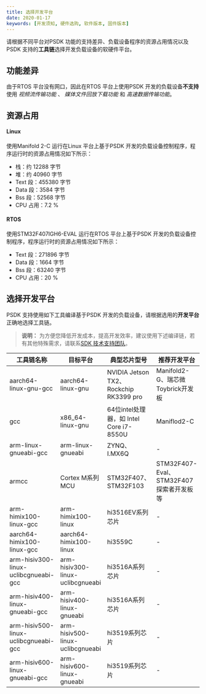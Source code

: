 ```yaml
---
title: 选择开发平台
date: 2020-01-17
keywords: [开发须知, 硬件选购, 软件版本, 固件版本]
---
```

请根据不同平台对PSDK 功能的支持差异、负载设备程序的资源占用情况以及PSDK 支持的**工具链**选择开发负载设备的软硬件平台。

## 功能差异
由于RTOS 平台没有网口，因此在RTOS 平台上使用PSDK 开发的负载设备**不支持**使用
*视频流传输功能* 、 *媒体文件回放下载功能* 和 *高速数据传输功能*。

## 资源占用
#### Linux
使用Manifold 2-C 运行在Linux 平台上基于PSDK 开发的负载设备控制程序，程序运行时的资源占用情况如下所示：        
* 栈：约 12288 字节
* 堆：约 40960 字节
* Text 段：455380 字节
* Data 段：3584 字节
* Bss 段：52568 字节
* CPU 占用：7.2 %

#### RTOS 
使用STM32F407IGH6-EVAL 运行在RTOS 平台上基于PSDK 开发的负载设备控制程序，程序运行时的资源占用情况如下所示：      
* Text 段：271896 字节
* Data 段：1664 字节
* Bss 段：63240 字节
* CPU 占用：20 %

## 选择开发平台
PSDK 支持使用如下工具编译基于PSDK 开发的负载设备，请根据选用的**开发平台**正确地选择工具链。
> **说明：** 为方便您降低开发成本，提高开发效率，建议使用下述编译链，若有其他特殊需求，请联系<a href="mailto:dev@dji.com">SDK 技术支持团队</a>。

<table id="toolchain">
<thead>
<tr>
   <th>工具链名称</th>
   <th>目标平台</th>
   <th>典型芯片型号</th>
   <th>推荐开发平台</th>
</tr>
</thead>
<tbody>
<tr>
   <td>aarch64-linux-gnu-gcc</td>
   <td>aarch64-linux-gnu</td>
   <td>NVIDIA Jetson TX2、Rockchip RK3399 pro</td>
   <td>Manifold2-G、瑞芯微Toybrick开发板</td>
</tr>
<tr>
   <td>gcc</td>
   <td>x86_64-linux-gnu</td>
   <td>64位intel处理器，如 Intel Core i7-8550U</td>
   <td>Maniflod2-C</td>
</tr>
<tr>
   <td>arm-linux-gnueabi-gcc</td>
   <td>arm-linux-gnueabi</td>
   <td>ZYNQ、I.MX6Q</td>
   <td>-</td>
</tr>
<tr>
   <td>armcc</td>
   <td>Cortex M系列MCU</td>
   <td>STM32F407、STM32F103</td>
   <td>STM32F407-Eval、STM32F407探索者开发板等</td>
</tr>
<tr>
   <td>arm-himix100-linux-gcc</td>
   <td>arm-himix100-linux</td>
   <td>hi3516EV系列芯片</td>
   <td>-</td>
</tr>
<tr>
   <td>aarch64-himix100-linux-gcc</td>
   <td>aarch64-himix100-linux</td>
   <td>hi3559C</td>
   <td>-</td>
</tr>
<tr>
   <td>arm-hisiv300-linux-uclibcgnueabi-gcc</td>
   <td>arm-hisiv300-linux-uclibcgnueabi</td>
   <td>hi3516A系列芯片</td>
   <td>-</td>
</tr>
<tr>
   <td>arm-hisiv400-linux-gnueabi-gcc</td>
   <td>arm-hisiv400-linux-gnueabi</td>
   <td>hi3516A系列芯片</td>
   <td>-</td>
</tr>
<tr>
   <td>arm-hisiv500-linux-uclibcgnueabi-gcc</td>
   <td>arm-hisiv500-linux-uclibcgnueabi</td>
   <td>hi3519系列芯片</td>
   <td>-</td>
</tr>
<tr>
   <td>arm-hisiv600-linux-gnueabi-gcc</td>
   <td>arm-hisiv600-linux-gnueabi</td>
   <td>hi3519系列芯片</td>
   <td>-</td>
</tr>
</tbody>
</table>